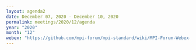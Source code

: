 ```yaml
---
layout: agenda2
date: December 07, 2020 - December 10, 2020
permalink: meetings/2020/12/agenda
year: "2020"
month: "12"
webex: "https://github.com/mpi-forum/mpi-standard/wiki/MPI-Forum-Webex-Information"
---
```


